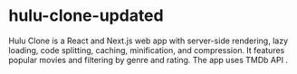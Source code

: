 # hulu-clone-updated
   Hulu Clone is a React and Next.js web app with server-side rendering, lazy loading, code splitting, caching, minification, and compression. It features popular movies and filtering by genre and rating. The app uses TMDb API .
